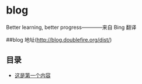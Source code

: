 # blog
Better learning, better progress————来自 Bing 翻译

##blog 地址(http://blog.doublefire.org/dist/)
## 目录
- [这是第一个内容](https://github.com/QiudiLin/blog/issues/1)
